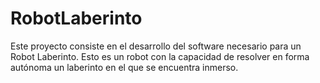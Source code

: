 # RobotLaberinto
Este proyecto consiste en el desarrollo del software necesario para un Robot Laberinto. Esto es un robot con la capacidad de resolver en forma autónoma un laberinto en el que se encuentra inmerso.
